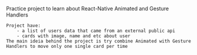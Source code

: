 Practice project to learn about React-Native Animated and Gesture Handlers  </br>
    
    Project have: 
        - a list of users data that came from an external public api
        - cards with image, name and etc about user
    The main ideia behind the project is try combine Animated with Gesture Handlers to move only one single card per time